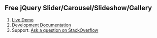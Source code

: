 
Free jQuery Slider/Carousel/Slideshow/Gallery
--------------------------------------

1. [Live Demo](http://www.jssor.com)
2. [Development Documentation](http://www.jssor.com/development/index.html)
3. Support: [Ask a question on StackOverflow](http://stackoverflow.com/search?tab=relevance&q=jssor)
